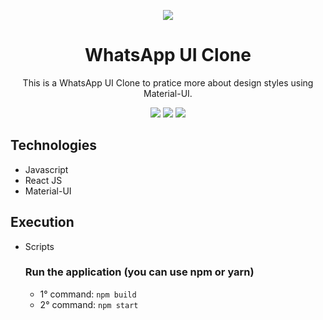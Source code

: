 <div align="center">

![](https://img.shields.io/badge/Status-Done-brightgreen)
</div>

<div align="center">

# WhatsApp UI Clone
This is a WhatsApp UI Clone to pratice more about design styles using Material-UI.

![](https://img.shields.io/badge/Autor-Welington%20Larsen-brightgreen)
![](https://img.shields.io/badge/Language-Javascript-brightgreen)
![](https://img.shields.io/badge/Framework-React-brightgreen)

</div> 

## Technologies
- Javascript
- React JS
- Material-UI

## Execution
- Scripts
  ### Run the application (you can use npm or yarn)
    - 1° command: ```npm build```
    - 2° command: ```npm start```
    
